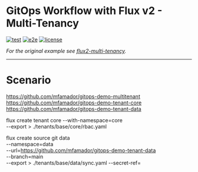 # GitOps Workflow with Flux v2 - Multi-Tenancy

[![test](https://github.com/mfamador/gitops-demo-multitenant/actions/workflows/test.yaml/badge.svg)](https://github.com/mfamador/gitops-demo-multitenant/actions/workflows/test.yaml)
[![e2e](https://github.com/mfamador/gitops-demo-multitenant/actions/workflows/e2e.yaml/badge.svg)](https://github.com/mfamador/gitops-demo-multitenant/actions/workflows/e2e.yaml)
[![license](https://img.shields.io/github/license/mfamador/gitops-demo-multitenant.svg)](https://github.com/mfamador/gitops-demo-multitenant/blob/main/LICENSE)

_For the original example see [flux2-multi-tenancy](https://github.com/fluxcd/flux2-multi-tenancy)._

---

# Scenario

https://github.com/mfamador/gitops-demo-multitenant
https://github.com/mfamador/gitops-demo-tenant-core
https://github.com/mfamador/gitops-demo-tenant-data

flux create tenant core --with-namespace=core \
--export > ./tenants/base/core/rbac.yaml

flux create source git data \
--namespace=data \
--url=https://github.com/mfamador/gitops-demo-tenant-data \
--branch=main \
--export > ./tenants/base/data/sync.yaml
--secret-ref=

